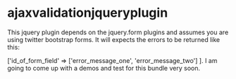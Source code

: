 ajaxvalidationjqueryplugin
==========================

This jquery plugin depends on the jquery.form plugins and assumes you are using twitter bootstrap forms.  It will expects the errors to be returned like this:

['id_of_form_field' => ['error_message_one', 'error_message_two'] ].  I am going to come up with a demos and test for this bundle very soon.
